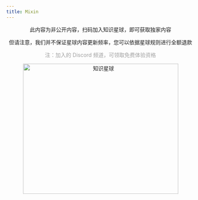 ```yaml
---
title: Mixin
---
```


<div align="center">

此内容为非公开内容，扫码加入知识星球，即可获取独家内容

但请注意，我们并不保证星球内容更新频率，您可以依据星球规则进行全额退款

<p style="color: rgb(160, 160, 160);">注：加入的 Discord 频道，可领取免费体验资格</p>

<img height="349" width="415" src="https://wu-clan.github.io/picx-images-hosting/知识星球.png" alt="知识星球">

</div>
